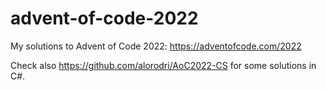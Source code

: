 # advent-of-code-2022

My solutions to Advent of Code 2022: https://adventofcode.com/2022

Check also https://github.com/alorodri/AoC2022-CS for some solutions in C#.
